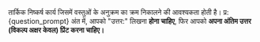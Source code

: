 तार्किक निष्कर्ष कार्य जिसमें वस्तुओं के अनुक्रम का क्रम निकालने की आवश्यकता होती है।
प्र: {question_prompt}
अंत में, आपको "उत्तर:" लिखना **होना चाहिए**, फिर आपको **अपना अंतिम उत्तर (विकल्प अक्षर केवल) प्रिंट करना चाहिए।**